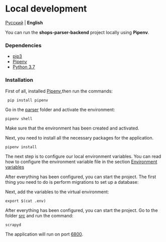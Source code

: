 # Local development

[Русский](../ru/first_start.md) | **English**

You can run the **shops-parser-backend** project locally using **Pipenv**.

### Dependencies

* [pip3](https://github.com/pypa/pip)
* [Pipenv](https://pypi.org/project/pipenv/)
* [Python 3.7](https://www.ics.uci.edu/~pattis/common/handouts/pythoneclipsejava/python.html)

### Installation

First of all, installed [Pipenv](https://pypi.org/project/pipenv/),then run the commands:

     pip install pipenv
     
Go in the [parser](../../docker/parser) folder and activate the environment:

    pipenv shell

Make sure that the environment has been created and activated.

Next, you need to install all the necessary packages for the application.

    pipenv install
    
The next step is to configure our local environment variables. 
You can read how to configure the environment variable file in the section [Environment variables](enviroment.md)

After everything has been configured, you can start the project. The first thing you need to do is perform migrations
to set up a database:

Next, add the variables to the virtual environment:

    export $(cat .env)

After everything has been configured, you can start the project. Go to the folder [src](../../src) and run the command:

    scrapyd

The application will run on port [6800](http://localhost:6800).
